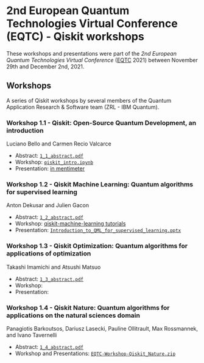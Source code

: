 # 2nd European Quantum Technologies Virtual Conference (EQTC) - Qiskit workshops

These workshops and presentations were part of the *2nd European Quantum Technologies Virtual Conference* ([EQTC](https://www.eqtc.org/) 2021) between November 29th and December 2nd, 2021. 

## Workshops

A series of Qiskit workshops by several members of the Quantum Application Research & Software team (ZRL - IBM Quantum).

### Workshop 1.1 - Qiskit: Open-Source Quantum Development, an introduction

Luciano Bello and Carmen Recio Valcarce

* Abstract: [`1_1_abstract.pdf`](1_1_abstract.pdf)
* Workshop: [`qiskit_intro.ipynb`](qiskit_intro.ipynb)
* Presentation: [in mentimeter](https://www.mentimeter.com/s/6f44c7cc01ce7720f2ae1cbd63a605e8/a2782f0de7a6)

### Workshop 1.2 - Qiskit Machine Learning: Quantum algorithms for supervised learning

Anton Dekusar and Julien Gacon

* Abstract: [`1_2_abstract.pdf`](1_2_abstract.pdf)
* Workshop: [qiskit-machine-learning tutorials](https://qiskit.org/documentation/machine-learning/tutorials/index.html)
* Presentation: [`Introduction_to_QML_for_supervised_learning.pptx`](Introduction_to_QML_for_supervised_learning.pptx)

### Workshop 1.3 - Qiskit Optimization: Quantum algorithms for applications of optimization

Takashi Imamichi and Atsushi Matsuo

* Abstract: [`1_3_abstract.pdf`](1_3_abstract.pdf)
* Workshop: 
* Presentation:

### Workshop 1.4 - Qiskit Nature: Quantum algorithms for applications on the natural sciences domain

Panagiotis Barkoutsos, Dariusz Lasecki, Pauline Ollitrault,
Max Rossmannek, and Ivano Tavernelli

* Abstract: [`1_4_abstract.pdf`](1_4_abstract.pdf)
* Workshop and Presentations: [`EQTC-Workshop-Qiskit_Nature.zip`](EQTC-Workshop-Qiskit_Nature.zip)


